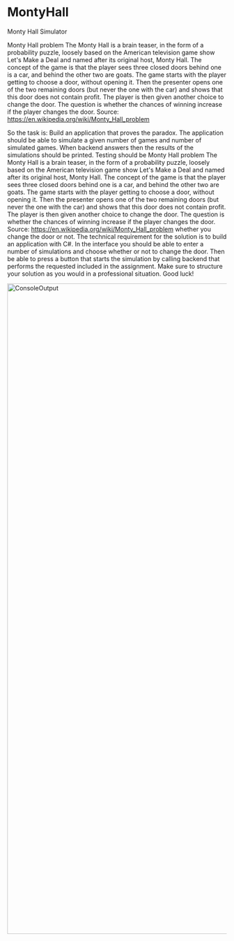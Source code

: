 # MontyHall
Monty Hall Simulator

Monty Hall problem
The Monty Hall is a brain teaser, in the form of a probability puzzle,
loosely based on the American television game show Let's Make a Deal
and named after its original host, Monty Hall.
The concept of the game is that the player sees three closed doors
behind
one is a car, and behind the other two are goats. The game starts with the
player getting to choose a door, without opening it. Then the presenter
opens one of the two remaining doors (but never the one with the car) and
shows that this door does not contain profit. The player is then given
another choice to change the door.
The question is whether the chances of winning increase if the player
changes the door.
Source: https://en.wikipedia.org/wiki/Monty_Hall_problem

So the task is:
Build an application that proves the paradox. The application should be able to simulate a given number of games and
number of simulated games. When backend answers then the results of the simulations should be printed. Testing should be
Monty Hall problem
The Monty Hall is a brain teaser, in the form of a probability puzzle,
loosely based on the American television game show Let's Make a Deal
and named after its original host, Monty Hall.
The concept of the game is that the player sees three closed doors
behind
one is a car, and behind the other two are goats. The game starts with the
player getting to choose a door, without opening it. Then the presenter
opens one of the two remaining doors (but never the one with the car) and
shows that this door does not contain profit. The player is then given
another choice to change the door.
The question is whether the chances of winning increase if the player
changes the door.
Source: https://en.wikipedia.org/wiki/Monty_Hall_problem
whether you change the door or not. The technical requirement for the solution is to build an application with C#.
In the interface you should be able to enter a number of simulations and choose whether or not
to change the door. Then be able to press a button that starts the simulation by calling backend that performs the requested
included in the assignment. Make sure to structure your solution as you would in a professional situation. Good luck!

<img width="1491" alt="ConsoleOutput" src="https://github.com/ssolanke/MontyHall/assets/42320298/cc9936b8-0ae3-470b-be44-5ec86d8498f1">
